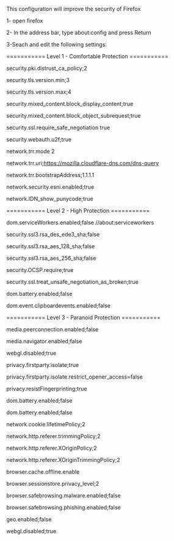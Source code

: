 This configuration will improve the security of Firefox

1- open firefox

2- In the address bar, type about:config and press Return

3-Seach and edit the following settings:

=========== Level 1 - Comfortable Protection ===========

security.pki.distrust_ca_policy;2

security.tls.version.min;3

security.tls.version.max;4

security.mixed_content.block_display_content;true

security.mixed_content.block_object_subrequest;true

security.ssl.require_safe_negotiation true

security.webauth.u2f;true

network.trr.mode 2

network.trr.uri;https://mozilla.cloudflare-dns.com/dns-query

network.trr.bootstrapAddress;1.1.1.1

network.security.esni.enabled;true

network.IDN_show_punycode;true

=========== Level 2 - High Protection ===========

dom.serviceWorkers.enabled;false //about:serviceworkers

security.ssl3.rsa_des_ede3_sha;false

security.ssl3.rsa_aes_128_sha;false

security.ssl3.rsa_aes_256_sha;false

security.OCSP.require;true

security.ssl.treat_unsafe_negotiation_as_broken;true

dom.battery.enabled;false

dom.event.clipboardevents.enabled;false

=========== Level 3 - Paranoid Protection ===========

media.peerconnection.enabled;false

media.navigator.enabled;false

webgl.disabled;true

privacy.firstparty.isolate;true

privacy.firstparty.isolate.restrict_opener_access=false

privacy.resistFingerprinting;true

dom.battery.enabled;false

dom.battery.enabled;false

network.cookie.lifetimePolicy;2

network.http.referer.trimmingPolicy;2

network.http.referer.XOriginPolicy;2

network.http.referer.XOriginTrimmingPolicy;2

browser.cache.offline.enable

browser.sessionstore.privacy_level;2

browser.safebrowsing.malware.enabled;false

browser.safebrowsing.phishing.enabled;false

geo.enabled;false

webgl.disabled;true
